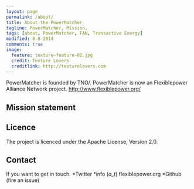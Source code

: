 ```yaml
---
layout: page
permalink: /about/
title: About the PowerMatcher
tagline: PowerMatcher, Mission, 
tags: [about, PowerMatcher, FAN, Transactive Energy]
modified: 8-8-2014
comments: true
image:
  feature: texture-feature-02.jpg
  credit: Texture Lovers
  creditlink: http://texturelovers.com
---
```


PowerMatcher is founded by TNO/. PowerMatcher is now an Flexiblepower Alliance Network project.
http://www.flexiblepower.org/


## Mission statement ##


## Licence ##
The project is licenced under the Apache License, Version 2.0. 


## Contact ##
If you want to get in touch.
*Twitter
*info (_a_t_) flexiblepower.org
*Github (fire an issue)
